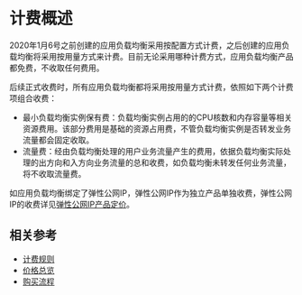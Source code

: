 # 计费概述

2020年1月6号之前创建的应用负载均衡采用按配置方式计费，之后创建的应用负载均衡将采用按用量方式来计费。目前无论采用哪种计费方式，应用负载均衡产品都免费，不收取任何费用。

后续正式收费时，所有应用负载均衡都将采用按用量方式计费，依照如下两个计费项组合收费：

- 最小负载均衡实例保有费：负载均衡实例占用的的CPU核数和内存容量等相关资源费用。该部分费用是基础的资源占用费，不管负载均衡实例是否转发业务流量都会固定收取。
- 流量费：经由负载均衡处理的用户业务流量产生的费用，依据负载均衡实际处理的出方向和入方向业务流量的总和收费，如负载均衡未转发任何业务流量，将不收取流量费。

如应用负载均衡绑定了弹性公网IP，弹性公网IP作为独立产品单独收费，弹性公网IP的收费详见[弹性公网IP产品定价](https://docs.jdcloud.com/elastic-ip/billing-overview)。

## 相关参考

- [计费规则](Billing-Rules.md)
- [价格总览](Price-Overview.md)
- [购买流程](Purchase-Process.md)
